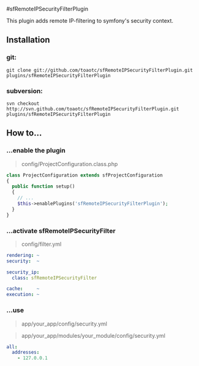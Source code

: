 #sfRemoteIPSecurityFilterPlugin

This plugin adds remote IP-filtering to symfony's security context.

## Installation 

### git:
	
	git clone git://github.com/toaotc/sfRemoteIPSecurityFilterPlugin.git plugins/sfRemoteIPSecurityFilterPlugin

### subversion:

    svn checkout http://svn.github.com/toaotc/sfRemoteIPSecurityFilterPlugin.git plugins/sfRemoteIPSecurityFilterPlugin

## How to…

### …enable the plugin
> config/ProjectConfiguration.class.php

``` php
class ProjectConfiguration extends sfProjectConfiguration
{
  public function setup()
  {
	// ...
    $this->enablePlugins('sfRemoteIPSecurityFilterPlugin');
  }
}
```	


### …activate sfRemoteIPSecurityFilter
> config/filter.yml

``` yaml
rendering: ~
security:  ~

security_ip:
  class: sfRemoteIPSecurityFilter

cache:     ~
execution: ~

```

### …use
> app/your_app/config/security.yml

> app/your_app/modules/your_module/config/security.yml

``` yaml
all:
  addresses:
    - 127.0.0.1
```